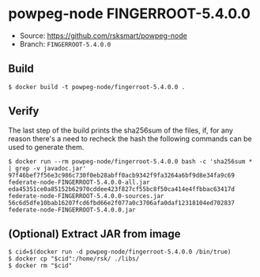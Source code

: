 # powpeg-node FINGERROOT-5.4.0.0

* Source: https://github.com/rsksmart/powpeg-node
* Branch: `FINGERROOT-5.4.0.0`

## Build

```
$ docker build -t powpeg-node/fingerroot-5.4.0.0 .
```

## Verify

The last step of the build prints the sha256sum of the files, if, for any reason there's a need to recheck the hash the following commands can be used to generate them.

```
$ docker run --rm powpeg-node/fingerroot-5.4.0.0 bash -c 'sha256sum * | grep -v javadoc.jar'
97f46bef7f56e3c986c730f0eb28abff0acb9342f9fa3264a6bf9d8e34fa9c69  federate-node-FINGERROOT-5.4.0.0-all.jar
eda45351ce0a85152b62970cddee423f827cf55bc8f50ca414e4ffbbac63417d  federate-node-FINGERROOT-5.4.0.0-sources.jar
56c6d5dfe10bab16207fcd6fbd66e2f077a0c3706afa0daf12318104ed702837  federate-node-FINGERROOT-5.4.0.0.jar
```

## (Optional) Extract JAR from image

```
$ cid=$(docker run -d powpeg-node/fingerroot-5.4.0.0 /bin/true)
$ docker cp "$cid":/home/rsk/ ./libs/
$ docker rm "$cid"
```
